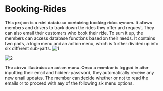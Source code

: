 # Booking-Rides

This project is a mini database containing booking rides system. It allows members and drivers to track down the rides they offer and request. They can also email their customers who book their ride. To sum it up, the members can access database functions based on their needs. It contains two parts, a login menu and an action menu, which is further divided up into six different sub-parts. 
![1](https://user-images.githubusercontent.com/55068125/64499611-f8950380-d276-11e9-9fed-aa78ba053ced.png)


![2](https://user-images.githubusercontent.com/55068125/64499615-faf75d80-d276-11e9-9e04-c5d8586b67ad.png)

The above illustrates an action menu. Once a member is logged in after inputting their email and hidden-password, they automatically receive any new email updates. The member can decide whether or not to read the emails or to proceed with any of the following six menu options. 
